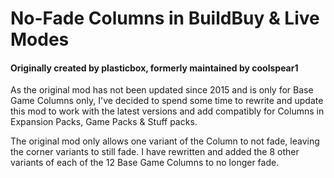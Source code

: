 # No-Fade Columns in BuildBuy & Live Modes

#### Originally created by plasticbox, formerly maintained by coolspear1

As the original mod has not been updated since 2015 and is only for Base Game Columns only, I've decided to spend some time to rewrite and update this mod to work with the latest versions and add compatibly for Columns in Expansion Packs, Game Packs & Stuff packs.

The original mod only allows one variant of the Column to not fade, leaving the corner variants to still fade. I have rewritten and added the 8 other variants of each of the 12 Base Game Columns to no longer fade.
